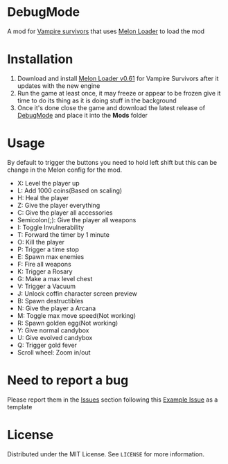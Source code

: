# DebugMode
A mod for [Vampire survivors](https://store.steampowered.com/app/1794680/Vampire_Survivors/) that uses [Melon Loader](https://github.com/LavaGang/MelonLoader) to load the mod

# Installation
1) Download and install [Melon Loader v0.61](https://github.com/LavaGang/MelonLoader/releases/tag/v0.6.1) for Vampire Survivors after it updates with the new engine
2) Run the game at least once, it may freeze or appear to be frozen give it time to do its thing as it is doing stuff in the background 
3) Once it's done close the game and download the latest release of [DebugMode](https://github.com/LeCloutPanda/DebugMode/releases/download/v1.0.6-a/DebugMode.dll) and place it into the **Mods** folder

# Usage
By default to trigger the buttons you need to hold left shift but this can be change in the Melon config for the mod.
* X: Level the player up
* L: Add 1000 coins(Based on scaling)
* H: Heal the player
* Z: Give the player everything
* C: Give the player all accessories
* Semicolon(;): Give the player all weapons
* I: Toggle Invulnerability
* T: Forward the timer by 1 minute
* O: Kill the player
* P: Trigger a time stop
* E: Spawn max enemies
* F: Fire all weapons
* K: Trigger a Rosary
* G: Make a max level chest
* V: Trigger a Vacuum
* J: Unlock coffin character screen preview
* B: Spawn destructibles
* N: Give the player a Arcana
* M: Toggle max move speed(Not working)
* R: Spawn golden egg(Not working)
* Y: Give normal candybox
* U: Give evolved candybox
* Q: Trigger gold fever
* Scroll wheel: Zoom in/out

# Need to report a bug
Please report them in the [Issues](https://github.com/LeCloutPanda/DebugMode/issues) section following this [Example Issue](https://github.com/LeCloutPanda/DebugMode/issues/1) as a template

# License 
Distributed under the MIT License. See `LICENSE` for more information.

